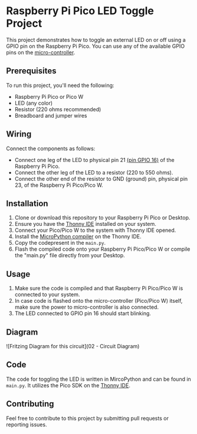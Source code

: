# Raspberry Pi Pico LED Toggle Project

This project demonstrates how to toggle an external LED on or off using a GPIO pin on the Raspberry Pi Pico.
You can use any of the available GPIO pins on the [micro-controller](https://www.google.com/url?sa=i&url=https%3A%2F%2Fwww.raspberrypi.com%2Fdocumentation%2Fmicrocontrollers%2Fraspberry-pi-pico.html&psig=AOvVaw2bAKQoSpHJlQOwX5o-ZRma&ust=1717675579714000&source=images&cd=vfe&opi=89978449&ved=0CBAQjRxqFwoTCKj8zqe2xIYDFQAAAAAdAAAAABAE).

## Prerequisites

To run this project, you'll need the following:

- Raspberry Pi Pico or Pico W
- LED (any color)
- Resistor (220 ohms recommended)
- Breadboard and jumper wires

## Wiring

Connect the components as follows:

- Connect one leg of the LED to physical pin 21 [(pin GPIO 16)](https://www.raspberrypi.com/documentation/microcontrollers/images/pico-pinout.svg) of the Raspberry Pi Pico.
- Connect the other leg of the LED to a resistor (220 to 550 ohms).
- Connect the other end of the resistor to GND (ground) pin, physical pin 23, of the Raspberry Pi Pico/Pico W.

## Installation

1. Clone or download this repository to your Raspberry Pi Pico or Desktop.
2. Ensure you have the [Thonny IDE](https://thonny.org/) installed on your system.
3. Connect your Pico/Pico W to the system with Thonny IDE opened.
4. Install the [MicroPython compiler](https://t.ly/MR9XR) on the Thonny IDE.
5. Copy the codepresent in the `main.py`.
6. Flash the compiled code onto your Raspberry Pi Pico/Pico W or compile the "main.py" file directly from your Desktop.

## Usage

1. Make sure the code is compiled and that Raspberry Pi Pico/Pico W is connected to your system.
2. In case code is flashed onto the micro-controller (Pico/Pico W) itself, make sure the power to micro-controller is also connected.
3. The LED connected to GPIO pin 16 should start blinking.

## Diagram

![Fritzing Diagram for this circuit](02 - Circuit Diagram)


## Code

The code for toggling the LED is written in MircoPython and can be found in `main.py`. It utilizes the Pico SDK on the [Thonny IDE](https://thonny.org/).

## Contributing

Feel free to contribute to this project by submitting pull requests or reporting issues.
